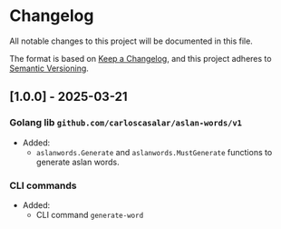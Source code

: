 # Changelog

All notable changes to this project will be documented in this file.

The format is based on [Keep a Changelog](https://keepachangelog.com/en/1.1.0/),
and this project adheres to [Semantic Versioning](https://semver.org/spec/v2.0.0.html).

## [1.0.0] - 2025-03-21

### Golang lib `github.com/carloscasalar/aslan-words/v1`

- Added:
  -  `aslanwords.Generate` and `aslanwords.MustGenerate` functions to generate aslan words.

### CLI commands

- Added:
  - CLI command `generate-word`
